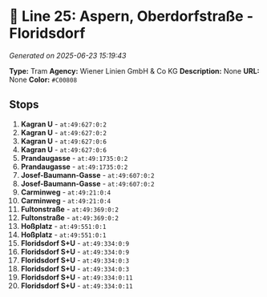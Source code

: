# 🚊 Line 25: Aspern, Oberdorfstraße - Floridsdorf

*Generated on 2025-06-23 15:19:43*

**Type:** Tram
**Agency:** Wiener Linien GmbH & Co KG
**Description:** None
**URL:** None
**Color:** `#C00808`

## Stops

1. **Kagran U** - `at:49:627:0:2`
2. **Kagran U** - `at:49:627:0:2`
3. **Kagran U** - `at:49:627:0:6`
4. **Kagran U** - `at:49:627:0:6`
5. **Prandaugasse** - `at:49:1735:0:2`
6. **Prandaugasse** - `at:49:1735:0:2`
7. **Josef-Baumann-Gasse** - `at:49:607:0:2`
8. **Josef-Baumann-Gasse** - `at:49:607:0:2`
9. **Carminweg** - `at:49:21:0:4`
10. **Carminweg** - `at:49:21:0:4`
11. **Fultonstraße** - `at:49:369:0:2`
12. **Fultonstraße** - `at:49:369:0:2`
13. **Hoßplatz** - `at:49:551:0:1`
14. **Hoßplatz** - `at:49:551:0:1`
15. **Floridsdorf S+U** - `at:49:334:0:9`
16. **Floridsdorf S+U** - `at:49:334:0:9`
17. **Floridsdorf S+U** - `at:49:334:0:3`
18. **Floridsdorf S+U** - `at:49:334:0:3`
19. **Floridsdorf S+U** - `at:49:334:0:11`
20. **Floridsdorf S+U** - `at:49:334:0:11`